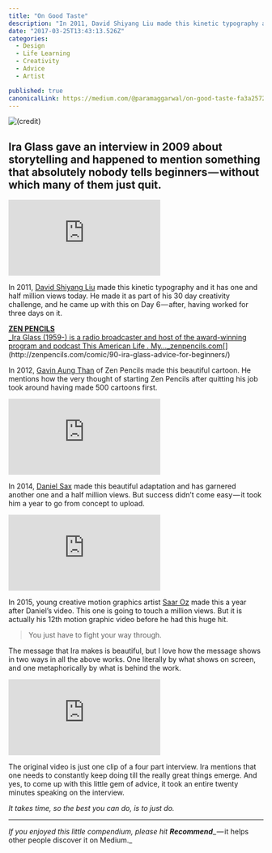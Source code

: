 ```yaml
---
title: "On Good Taste"
description: "In 2011, David Shiyang Liu made this kinetic typography and it has one and half million views today. He made it as part of his 30 day creativity challenge, and he came up with this on Day 6 — after…"
date: "2017-03-25T13:43:13.526Z"
categories: 
  - Design
  - Life Learning
  - Creativity
  - Advice
  - Artist

published: true
canonicalLink: https://medium.com/@paramaggarwal/on-good-taste-fa3a2572a5af
---
```


![([credit](https://unsplash.com/photos/Lnou48GrIWc))](./asset-1.jpeg)

## Ira Glass gave an interview in 2009 about storytelling and happened to mention something that absolutely nobody tells beginners — without which many of them just quit.

<Embed src="https://player.vimeo.com/video/24715531?app_id=122963" aspectRatio={0.563} />

In 2011, [David Shiyang Liu](https://vimeo.com/thedak) made this kinetic typography and it has one and half million views today. He made it as part of his 30 day creativity challenge, and he came up with this on Day 6 — after, having worked for three days on it.

[**ZEN PENCILS**  
_Ira Glass (1959-) is a radio broadcaster and host of the award-winning program and podcast This American Life . My…_zenpencils.com](http://zenpencils.com/comic/90-ira-glass-advice-for-beginners/ "http://zenpencils.com/comic/90-ira-glass-advice-for-beginners/")[](http://zenpencils.com/comic/90-ira-glass-advice-for-beginners/)

In 2012, [Gavin Aung Than](http://zenpencils.com/about/) of Zen Pencils made this beautiful cartoon. He mentions how the very thought of starting Zen Pencils after quitting his job took around having made 500 cartoons first.

<Embed src="https://player.vimeo.com/video/85040589?app_id=122963" aspectRatio={0.563} />

In 2014, [Daniel Sax](https://vimeo.com/frohlocke) made this beautiful adaptation and has garnered another one and a half million views. But success didn’t come easy — it took him a year to go from concept to upload.

<Embed src="https://www.youtube.com/embed/E1oZhEIrer4?feature=oembed" aspectRatio={0.562} />

In 2015, young creative motion graphics artist [Saar Oz](https://www.youtube.com/user/creaviteproductions/about) made this a year after Daniel’s video. This one is going to touch a million views. But it is actually his 12th motion graphic video before he had this huge hit.

> You just have to fight your way through.

The message that Ira makes is beautiful, but I love how the message shows in two ways in all the above works. One literally by what shows on screen, and one metaphorically by what is behind the work.

<Embed src="https://www.youtube.com/embed/videoseries?list=PLE108783228F1E008" aspectRatio={0.75} />

The original video is just one clip of a four part interview. Ira mentions that one needs to constantly keep doing till the really great things emerge. And yes, to come up with this little gem of advice, it took an entire twenty minutes speaking on the interview.

_It takes time, so the best you can do, is to just do._

---

_If you enjoyed this little compendium, please hit_ **_Recommend_**_ — it helps other people discover it on Medium._
